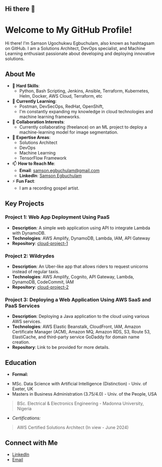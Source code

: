 ## Hi there 👋

# Welcome to My GitHub Profile!

Hi there! I'm Samson Ugochukwu Egbuchulam, also known as hashtagsam on GitHub. I am a Solutions Architect, DevOps specialist, and Machine Learning enthusiast passionate about developing and deploying innovative solutions.

## About Me

- 🌱 **Hard Skills**: 
  - Python, Bash Scripting, Jenkins, Ansible, Terraform, Kubernetes, Helm, Docker, AWS Cloud, Terraform, etc
- 🌱 **Currently Learning**: 
  - Postman, DevSecOps, RedHat, OpenShift,
  - I'm constantly expanding my knowledge in cloud technologies and machine learning frameworks.
- 👯 **Collaboration Interests**: 
  - Currently collaborating (freelance) on an ML project to deploy a machine-learning model for image segmentation.
- 💬 **Expertise Areas**: 
  - Solutions Architect
  - DevOps
  - Machine Learning
  - TensorFlow Framework
- 📫 **How to Reach Me**: 
  - **Email**: [samson.egbuchulam@gmail.com](mailto:samson.egbuchulam@gmail.com)
  - **LinkedIn**: [Samson Egbuchulam](https://www.linkedin.com/in/samson-egbuchulam)
- ⚡ **Fun Fact**: 
  - I am a recording gospel artist.

## Key Projects
### Project 1: Web App Deployment Using PaaS
- **Description**: A simple web application using API to integrate Lambda with DynamoDB.
- **Technologies**: AWS Amplify, DynamoDB, Lambda, IAM, API Gateway
- **Repository**: [cloud-project-1](https://github.com/hashtagsam/cloud-project-1)

### Project 2: Wildrydes
- **Description**: An Uber-like app that allows riders to request unicorns instead of regular taxis.
- **Technologies**: AWS Amplify, Cognito, API Gateway, Lambda, DynamoDB, CodeCommit, IAM
- **Repository**: [cloud-project-2](https://github.com/hashtagsam/cloud-project-2)

### Project 3: Deploying a Web Application Using AWS SaaS and PaaS Services
- **Description**: Deploying a Java application to the cloud using various AWS services.
- **Technologies**: AWS Elastic Beanstalk, CloudFront, IAM, Amazon Certificate Manager (ACM), Amazon MQ, Amazon RDS, S3, Route 53, ElastiCache, and third-party service GoDaddy for domain name creation.
- **Repository**: Link to be provided for more details.

## Education
- **Formal:**
* MSc. Data Science with Artificial Intelligence (Distinction) - Univ. of Exeter, UK
* Masters in Business Administration (3.75/4.0) - Univ. of the People, USA
> BSc. Electrical & Electronics Engineering - Madonna University, Nigeria

- *Certifications:*
> AWS Certified Solutions Architect (In view - June 2024)

## Connect with Me

- [LinkedIn](https://www.linkedin.com/in/samson-egbuchulam)
- [Email](samson.egbuchulam@gmail.com)
